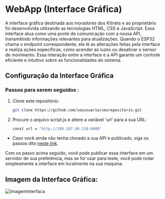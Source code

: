 # WebApp (Interface Gráfica)

A interface gráfica destinada aos moradores dos Kitnets e ao proprietário foi desenvolvida utilizando as tecnologias HTML, CSS e JavaScript. Essa interface atua como uma ponte de comunicação com a nossa API, transmitindo informações relevantes para atualizações. Quando o ESP32 chama o endpoint correspondente, ele lê as alterações feitas pela interface e realiza ações específicas, como acender as luzes ou desativar o sensor de movimento. Essa interação entre a interface e a API garante um controle eficiente e intuitivo sobre as funcionalidades do sistema.

## Configuração da Interface Gráfica

### Passos para serem seguidos :

1. Clone este repositório:
   ```bash
   git clone https://github.com/seuusuario/seurepositorio.git
    ```
2.  Procure o arquivo script.js e altere a variável 'url' para a sua URL:
     ```bash
    const url = "http://189.107.98.120:9000"
    ```
- Caso você ainda não tenha clonado a sua API e publicado, siga os passos dito [neste link](http://github.ApiEmPython.com.br).


Com os passo acima seguido, você pode publicar essa interface em um servidor de sua preferência, mas se for usar para teste, você pode rodar simplesmente a interface em localmente na sua maquina.


## Imagem da Interface Gráfica:

![ImagemInterfaca](https://github.com/BrunoAlbuMaia/WebApp_HomeAutomotion/blob/Master/img/Captura%20de%20tela%20de%202023-11-15%2021-00-05.png?raw=true)

